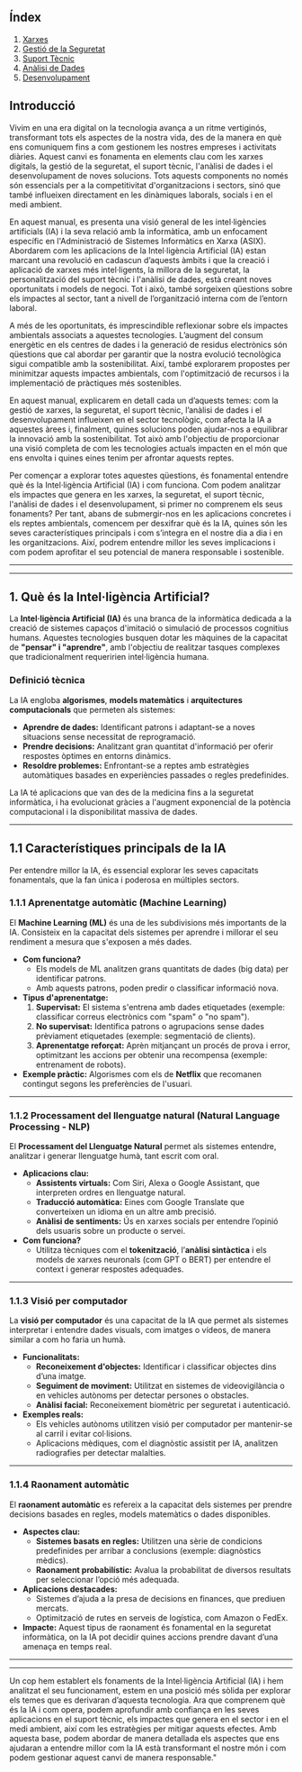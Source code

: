 ## Índex

1. [Xarxes](https://jiajunye-itb2425.github.io/manual-IA-ASIX/xarxes)
2. [Gestió de la Seguretat](https://jiajunye-itb2425.github.io/manual-IA-ASIX/seguretat)
3. [Suport Tècnic](https://jiajunye-itb2425.github.io/manual-IA-ASIX/suport)
4. [Anàlisi de Dades](https://jiajunye-itb2425.github.io/manual-IA-ASIX/analisis)
5. [Desenvolupament](https://jiajunye-itb2425.github.io/manual-IA-ASIX/desenvolupament)

## Introducció

Vivim en una era digital on la tecnologia avança a un ritme vertiginós, transformant tots els aspectes de la nostra vida, des de la manera en què ens comuniquem fins a com gestionem les nostres empreses i activitats diàries. Aquest canvi es fonamenta en elements clau com les xarxes digitals, la gestió de la seguretat, el suport tècnic, l'anàlisi de dades i el desenvolupament de noves solucions. Tots aquests components no només són essencials per a la competitivitat d'organitzacions i sectors, sinó que també influeixen directament en les dinàmiques laborals, socials i en el medi ambient.

En aquest manual, es presenta una visió general de les intel·ligències artificials (IA) i la seva relació amb la informàtica, amb un enfocament específic en l'Administració de Sistemes Informàtics en Xarxa (ASIX). Abordarem com les aplicacions de la Intel·ligència Artificial (IA) estan marcant una revolució en cadascun d’aquests àmbits i que la creació i aplicació de xarxes més intel·ligents, la millora de la seguretat, la personalització del suport tècnic i l'anàlisi de dades, està creant noves oportunitats i models de negoci. Tot i això, també sorgeixen qüestions sobre els impactes al sector, tant a nivell de l’organització interna com de l’entorn laboral.

A més de les oportunitats, és imprescindible reflexionar sobre els impactes ambientals associats a aquestes tecnologies. L’augment del consum energètic en els centres de dades i la generació de residus electrònics són qüestions que cal abordar per garantir que la nostra evolució tecnològica sigui compatible amb la sostenibilitat. Així, també explorarem propostes per minimitzar aquests impactes ambientals, com l'optimització de recursos i la implementació de pràctiques més sostenibles.

En aquest manual, explicarem en detall cada un d’aquests temes: com la gestió de xarxes, la seguretat, el suport tècnic, l’anàlisi de dades i el desenvolupament influeixen en el sector tecnològic, com afecta la IA a aquestes àrees i, finalment, quines solucions poden ajudar-nos a equilibrar la innovació amb la sostenibilitat. Tot això amb l'objectiu de proporcionar una visió completa de com les tecnologies actuals impacten en el món que ens envolta i quines eines tenim per afrontar aquests reptes.

Per començar a explorar totes aquestes qüestions, és fonamental entendre què és la Intel·ligència Artificial (IA) i com funciona. Com podem analitzar els impactes que genera en les xarxes, la seguretat, el suport tècnic, l'anàlisi de dades i el desenvolupament, si primer no comprenem els seus fonaments? Per tant, abans de submergir-nos en les aplicacions concretes i els reptes ambientals, comencem per desxifrar què és la IA, quines són les seves característiques principals i com s’integra en el nostre dia a dia i en les organitzacions. Així, podrem entendre millor les seves implicacions i com podem aprofitar el seu potencial de manera responsable i sostenible.

---

---
## 1. Què és la Intel·ligència Artificial?

La **Intel·ligència Artificial (IA)** és una branca de la informàtica dedicada a la creació de sistemes capaços d'imitació o simulació de processos cognitius humans. Aquestes tecnologies busquen dotar les màquines de la capacitat de **"pensar" i "aprendre"**, amb l'objectiu de realitzar tasques complexes que tradicionalment requeririen intel·ligència humana.

### Definició tècnica
La IA engloba **algorismes**, **models matemàtics** i **arquitectures computacionals** que permeten als sistemes:
- **Aprendre de dades:** Identificant patrons i adaptant-se a noves situacions sense necessitat de reprogramació.
- **Prendre decisions:** Analitzant gran quantitat d'informació per oferir respostes òptimes en entorns dinàmics.
- **Resoldre problemes:** Enfrontant-se a reptes amb estratègies automàtiques basades en experiències passades o regles predefinides.

La IA té aplicacions que van des de la medicina fins a la seguretat informàtica, i ha evolucionat gràcies a l'augment exponencial de la potència computacional i la disponibilitat massiva de dades.

---

## 1.1 Característiques principals de la IA

Per entendre millor la IA, és essencial explorar les seves capacitats fonamentals, que la fan única i poderosa en múltiples sectors.

### **1.1.1 Aprenentatge automàtic (Machine Learning)**
El **Machine Learning (ML)** és una de les subdivisions més importants de la IA. Consisteix en la capacitat dels sistemes per aprendre i millorar el seu rendiment a mesura que s'exposen a més dades. 
- **Com funciona?**
  - Els models de ML analitzen grans quantitats de dades (big data) per identificar patrons.
  - Amb aquests patrons, poden predir o classificar informació nova.
- **Tipus d'aprenentatge:**
  1. **Supervisat:** El sistema s'entrena amb dades etiquetades (exemple: classificar correus electrònics com "spam" o "no spam").
  2. **No supervisat:** Identifica patrons o agrupacions sense dades prèviament etiquetades (exemple: segmentació de clients).
  3. **Aprenentatge reforçat:** Aprèn mitjançant un procés de prova i error, optimitzant les accions per obtenir una recompensa (exemple: entrenament de robots).
- **Exemple pràctic:** Algorismes com els de **Netflix** que recomanen contingut segons les preferències de l'usuari.

---

### **1.1.2 Processament del llenguatge natural (Natural Language Processing - NLP)**
El **Processament del Llenguatge Natural** permet als sistemes entendre, analitzar i generar llenguatge humà, tant escrit com oral.
- **Aplicacions clau:**
  - **Assistents virtuals:** Com Siri, Alexa o Google Assistant, que interpreten ordres en llenguatge natural.
  - **Traducció automàtica:** Eines com Google Translate que converteixen un idioma en un altre amb precisió.
  - **Anàlisi de sentiments:** Ús en xarxes socials per entendre l’opinió dels usuaris sobre un producte o servei.
- **Com funciona?**
  - Utilitza tècniques com el **tokenització**, l’**anàlisi sintàctica** i els models de xarxes neuronals (com GPT o BERT) per entendre el context i generar respostes adequades.

---

### **1.1.3 Visió per computador**
La **visió per computador** és una capacitat de la IA que permet als sistemes interpretar i entendre dades visuals, com imatges o vídeos, de manera similar a com ho faria un humà.
- **Funcionalitats:**
  - **Reconeixement d'objectes:** Identificar i classificar objectes dins d’una imatge.
  - **Seguiment de moviment:** Utilitzat en sistemes de videovigilància o en vehicles autònoms per detectar persones o obstacles.
  - **Anàlisi facial:** Reconeixement biomètric per seguretat i autenticació.
- **Exemples reals:**
  - Els vehicles autònoms utilitzen visió per computador per mantenir-se al carril i evitar col·lisions.
  - Aplicacions mèdiques, com el diagnòstic assistit per IA, analitzen radiografies per detectar malalties.

---

### **1.1.4 Raonament automàtic**
El **raonament automàtic** es refereix a la capacitat dels sistemes per prendre decisions basades en regles, models matemàtics o dades disponibles.
- **Aspectes clau:**
  - **Sistemes basats en regles:** Utilitzen una sèrie de condicions predefinides per arribar a conclusions (exemple: diagnòstics mèdics).
  - **Raonament probabilístic:** Avalua la probabilitat de diversos resultats per seleccionar l’opció més adequada.
- **Aplicacions destacades:**
  - Sistemes d’ajuda a la presa de decisions en finances, que prediuen mercats.
  - Optimització de rutes en serveis de logística, com Amazon o FedEx.
- **Impacte:** Aquest tipus de raonament és fonamental en la seguretat informàtica, on la IA pot decidir quines accions prendre davant d’una amenaça en temps real.

---
---

Un cop hem establert els fonaments de la Intel·ligència Artificial (IA) i hem analitzat el seu funcionament, estem en una posició més sòlida per explorar els temes que es derivaran d’aquesta tecnologia. Ara que comprenem què és la IA i com opera, podem aprofundir amb confiança en les seves aplicacions en el suport tècnic, els impactes que genera en el sector i en el medi ambient, així com les estratègies per mitigar aquests efectes. Amb aquesta base, podem abordar de manera detallada els aspectes que ens ajudaran a entendre millor com la IA està transformant el nostre món i com podem gestionar aquest canvi de manera responsable."
  
